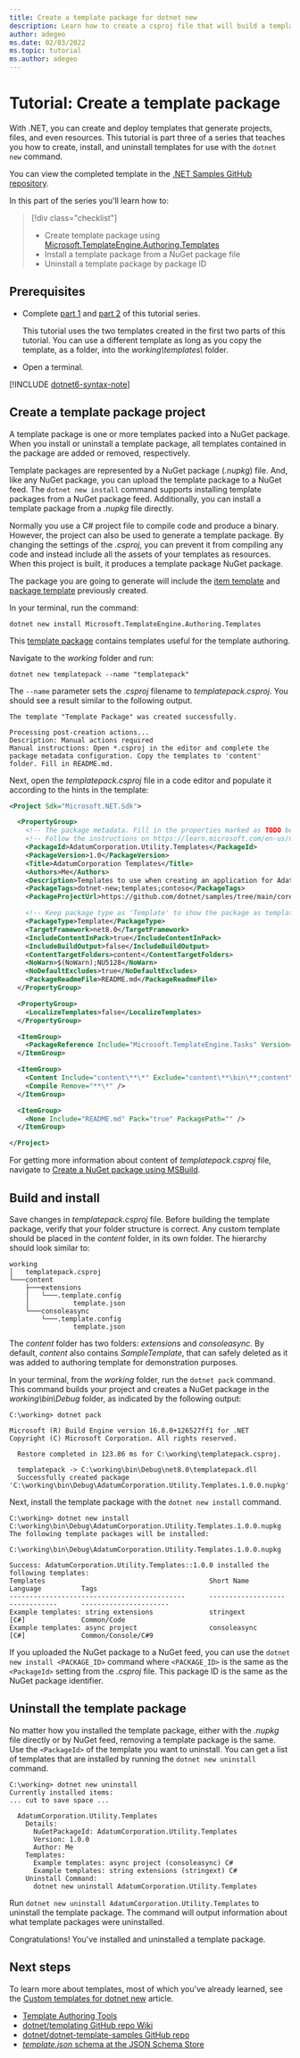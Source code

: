 ```yaml
---
title: Create a template package for dotnet new
description: Learn how to create a csproj file that will build a template package for the dotnet new command.
author: adegeo
ms.date: 02/03/2022
ms.topic: tutorial
ms.author: adegeo
---
```


# Tutorial: Create a template package

With .NET, you can create and deploy templates that generate projects, files, and even resources. This tutorial is part three of a series that teaches you how to create, install, and uninstall templates for use with the `dotnet new` command.

You can view the completed template in the [.NET Samples GitHub repository](https://github.com/dotnet/samples/tree/main/core/tutorials/cli-templates-create-item-template).

In this part of the series you'll learn how to:

> [!div class="checklist"]
>
> * Create template package using  [Microsoft.TemplateEngine.Authoring.Templates](https://www.nuget.org/packages/Microsoft.TemplateEngine.Authoring.Templates)
> * Install a template package from a NuGet package file
> * Uninstall a template package by package ID

## Prerequisites

* Complete [part 1](cli-templates-create-item-template.md) and [part 2](cli-templates-create-project-template.md) of this tutorial series.

  This tutorial uses the two templates created in the first two parts of this tutorial. You can use a different template as long as you copy the template, as a folder, into the _working\templates\\_ folder.

* Open a terminal.

[!INCLUDE [dotnet6-syntax-note](includes/dotnet6-syntax-note.md)]

## Create a template package project

A template package is one or more templates packed into a NuGet package. When you install or uninstall a template package, all templates contained in the package are added or removed, respectively.

Template packages are represented by a NuGet package (_.nupkg_) file. And, like any NuGet package, you can upload the template package to a NuGet feed. The `dotnet new install` command supports installing template packages from a NuGet package feed. Additionally, you can install a template package from a _.nupkg_ file directly.

Normally you use a C# project file to compile code and produce a binary. However, the project can also be used to generate a template package. By changing the settings of the _.csproj_, you can prevent it from compiling any code and instead include all the assets of your templates as resources. When this project is built, it produces a template package NuGet package.

The package you are going to generate will include the [item template](cli-templates-create-item-template.md) and [package template](cli-templates-create-project-template.md) previously created.

In your terminal, run the command:

```dotnetcli
dotnet new install Microsoft.TemplateEngine.Authoring.Templates
```

This [template package](https://github.com/dotnet/templating/tree/main/template_feed/Microsoft.TemplateEngine.Authoring.Templates) contains templates useful for the template authoring.

Navigate to the _working_ folder and run:

```dotnetcli
dotnet new templatepack --name "templatepack"
```

The `--name` parameter sets the _.csproj_ filename to _templatepack.csproj_. You should see a result similar to the following output.

```console
The template "Template Package" was created successfully.

Processing post-creation actions...
Description: Manual actions required
Manual instructions: Open *.csproj in the editor and complete the package metadata configuration. Copy the templates to 'content' folder. Fill in README.md.
```

Next, open the _templatepack.csproj_ file in a code editor and populate it according to the hints in the template:

```xml
<Project Sdk="Microsoft.NET.Sdk">

  <PropertyGroup>
    <!-- The package metadata. Fill in the properties marked as TODO below -->
    <!-- Follow the instructions on https://learn.microsoft.com/en-us/nuget/create-packages/package-authoring-best-practices -->
    <PackageId>AdatumCorporation.Utility.Templates</PackageId>
    <PackageVersion>1.0</PackageVersion>
    <Title>AdatumCorporation Templates</Title>
    <Authors>Me</Authors>
    <Description>Templates to use when creating an application for Adatum Corporation.</Description>
    <PackageTags>dotnet-new;templates;contoso</PackageTags>
    <PackageProjectUrl>https://github.com/dotnet/samples/tree/main/core/tutorials/cli-templates-create-item-template</PackageProjectUrl>

    <!-- Keep package type as 'Template' to show the package as template package on nuget.org and make you template available in dotnet new search.-->
    <PackageType>Template</PackageType>
    <TargetFramework>net8.0</TargetFramework>
    <IncludeContentInPack>true</IncludeContentInPack>
    <IncludeBuildOutput>false</IncludeBuildOutput>
    <ContentTargetFolders>content</ContentTargetFolders>
    <NoWarn>$(NoWarn);NU5128</NoWarn>
    <NoDefaultExcludes>true</NoDefaultExcludes>
    <PackageReadmeFile>README.md</PackageReadmeFile>
  </PropertyGroup>

  <PropertyGroup>
    <LocalizeTemplates>false</LocalizeTemplates>
  </PropertyGroup>

  <ItemGroup>
    <PackageReference Include="Microsoft.TemplateEngine.Tasks" Version="*" PrivateAssets="all" IsImplicitlyDefined="true"/>
  </ItemGroup>

  <ItemGroup>
    <Content Include="content\**\*" Exclude="content\**\bin\**;content\**\obj\**" />
    <Compile Remove="**\*" />
  </ItemGroup>

  <ItemGroup>
    <None Include="README.md" Pack="true" PackagePath="" />
  </ItemGroup>

</Project>
```

For getting more information about content of _templatepack.csproj_ file, navigate to [Create a NuGet package using MSBuild](https://learn.microsoft.com/en-us/nuget/create-packages/creating-a-package-msbuild).

## Build and install

Save changes in _templatepack.csproj_ file. Before building the template package, verify that your folder structure is correct. Any custom template should be placed in the _content_ folder, in its own folder. The hierarchy should look similar to:

```console
working
│   templatepack.csproj
└───content
    ├───extensions
    │   └───.template.config
    │           template.json
    └───consoleasync
        └───.template.config
                template.json
```

The _content_ folder has two folders: _extensions_ and _consoleasync_. By default, _content_ also contains _SampleTemplate_, that can safely deleted as it was added to authoring template for demonstration purposes.

In your terminal, from the _working_ folder, run the `dotnet pack` command. This command builds your project and creates a NuGet package in the _working\bin\Debug_ folder, as indicated by the following output:

```console
C:\working> dotnet pack

Microsoft (R) Build Engine version 16.8.0+126527ff1 for .NET
Copyright (C) Microsoft Corporation. All rights reserved.

  Restore completed in 123.86 ms for C:\working\templatepack.csproj.

  templatepack -> C:\working\bin\Debug\net8.0\templatepack.dll
  Successfully created package 'C:\working\bin\Debug\AdatumCorporation.Utility.Templates.1.0.0.nupkg'.
```

Next, install the template package with the `dotnet new install` command.

```console
C:\working> dotnet new install C:\working\bin\Debug\AdatumCorporation.Utility.Templates.1.0.0.nupkg
The following template packages will be installed:
   C:\working\bin\Debug\AdatumCorporation.Utility.Templates.1.0.0.nupkg

Success: AdatumCorporation.Utility.Templates::1.0.0 installed the following templates:
Templates                                         Short Name               Language          Tags
--------------------------------------------      -------------------      ------------      ----------------------
Example templates: string extensions              stringext                [C#]              Common/Code
Example templates: async project                  consoleasync             [C#]              Common/Console/C#9
```

If you uploaded the NuGet package to a NuGet feed, you can use the `dotnet new install <PACKAGE_ID>` command where `<PACKAGE_ID>` is the same as the `<PackageId>` setting from the _.csproj_ file. This package ID is the same as the NuGet package identifier.

## Uninstall the template package

No matter how you installed the template package, either with the _.nupkg_ file directly or by NuGet feed, removing a template package is the same. Use the `<PackageId>` of the template you want to uninstall. You can get a list of templates that are installed by running the `dotnet new uninstall` command.

```dotnetcli
C:\working> dotnet new uninstall
Currently installed items:
... cut to save space ...

  AdatumCorporation.Utility.Templates
    Details:
      NuGetPackageId: AdatumCorporation.Utility.Templates
      Version: 1.0.0
      Author: Me
    Templates:
      Example templates: async project (consoleasync) C#
      Example templates: string extensions (stringext) C#
    Uninstall Command:
      dotnet new uninstall AdatumCorporation.Utility.Templates
```

Run `dotnet new uninstall AdatumCorporation.Utility.Templates` to uninstall the template package. The command will output information about what template packages were uninstalled.

Congratulations! You've installed and uninstalled a template package.

## Next steps

To learn more about templates, most of which you've already learned, see the [Custom templates for dotnet new](../tools/custom-templates.md) article.

* [Template Authoring Tools](https://github.com/dotnet/templating/tree/main/tools)
* [dotnet/templating GitHub repo Wiki](https://github.com/dotnet/templating/wiki)
* [dotnet/dotnet-template-samples GitHub repo](https://github.com/dotnet/dotnet-template-samples)
* [*template.json* schema at the JSON Schema Store](http://json.schemastore.org/template)
